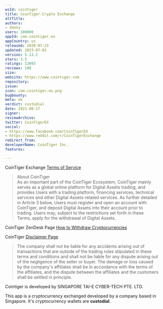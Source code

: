 ```yaml
---
wsId: cointiger
title: CoinTiger-Crypto Exchange
altTitle: 
authors:
- danny
users: 100000
appId: com.cointiger.ex
appCountry: us
released: 2020-07-23
updated: 2023-07-03
version: 5.13.2
stars: 3.5
ratings: 13093
reviews: 188
size: 
website: https://www.cointiger.com
repository: 
issue: 
icon: com.cointiger.ex.png
bugbounty: 
meta: ok
verdict: custodial
date: 2021-08-27
signer: 
reviewArchive: 
twitter: CoinTigerEX
social:
- https://www.facebook.com/CoinTigerEX
- https://www.reddit.com/r/CoinTigerExchange
redirect_from: 
developerName: CoinTiger Inc.
features: 

---
```


CoinTiger Exchange [Terms of Service](https://www.cointiger.com/en-us/#/footer/service)

> About CoinTiger<br>
  As an important part of the CoinTiger Ecosystem, CoinTiger mainly serves as a global online platform for Digital Assets trading, and provides Users with a trading platform, financing services, technical services and other Digital Assets-related services. As further detailed in Article 3 below, Users must register and open an account with CoinTiger, and deposit Digital Assets into their account prior to trading. Users may, subject to the restrictions set forth in these Terms, apply for the withdrawal of Digital Assets.

CoinTiger ZenDesk Page [How to Withdraw Cryptocurrencies](https://cointiger.zendesk.com/hc/en-us/articles/360009805554-How-to-withdraw)

CoinTiger [Disclaimer Page](https://cointiger.zendesk.com/hc/en-us/articles/360009807774)

> The company shall not be liable for any accidents arising out of transactions that are outside of the trading rules stipulated in these terms and conditions and shall not be liable for any dispute arising out of the negligence of the seller or buyer. The damage or loss caused by the company's affiliates shall be in accordance with the terms of the affiliates, and the dispute between the affiliates and the customers shall be settled in principle.

Cointiger is developed by SINGAPORE TAI-E CYBER-TECH PTE. LTD.

This app is a cryptocurrency exchanged developed by a company based in Singapore. It's cryptocurrency wallets are **custodial**.

